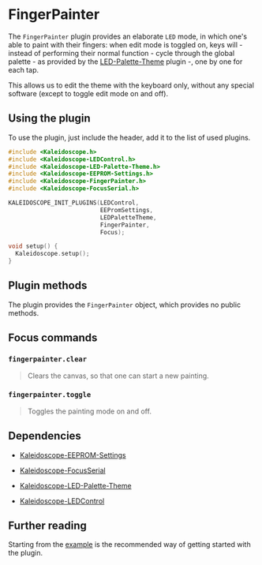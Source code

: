 # FingerPainter

The `FingerPainter` plugin provides an elaborate `LED` mode, in which one's able
to paint with their fingers: when edit mode is toggled on, keys will - instead
of performing their normal function - cycle through the global palette - as
provided by the [LED-Palette-Theme][plugin:l-p-t] plugin -, one by one for each tap.

This allows us to edit the theme with the keyboard only, without any special
software (except to toggle edit mode on and off).

## Using the plugin

To use the plugin, just include the header, add it to the list of used plugins.

```c++
#include <Kaleidoscope.h>
#include <Kaleidoscope-LEDControl.h>
#include <Kaleidoscope-LED-Palette-Theme.h>
#include <Kaleidoscope-EEPROM-Settings.h>
#include <Kaleidoscope-FingerPainter.h>
#include <Kaleidoscope-FocusSerial.h>

KALEIDOSCOPE_INIT_PLUGINS(LEDControl,
                          EEPromSettings,
                          LEDPaletteTheme,
                          FingerPainter,
                          Focus);

void setup() {
  Kaleidoscope.setup();
}
```

## Plugin methods

The plugin provides the `FingerPainter` object, which provides no public methods.

## Focus commands

### `fingerpainter.clear`

> Clears the canvas, so that one can start a new painting.

### `fingerpainter.toggle`

> Toggles the painting mode on and off.

## Dependencies

* [Kaleidoscope-EEPROM-Settings](EEPROM-Settings.md)
* [Kaleidoscope-FocusSerial](FocusSerial.md)
* [Kaleidoscope-LED-Palette-Theme][plugin:l-p-t]
* [Kaleidoscope-LEDControl](LEDControl.md)

  [plugin:l-p-t]: LED-Palette-Theme.md

## Further reading

Starting from the [example][plugin:example] is the recommended way of getting
started with the plugin.

  [plugin:example]: ../../examples/LEDs/FingerPainter/FingerPainter.ino

